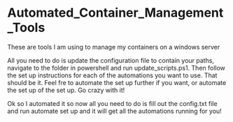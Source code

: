 # Automated_Container_Management_Tools
These are tools I am using to manage my containers on a windows server

All you need to do is update the configuration file to contain your paths, navigate to the folder in powershell and run update_scripts.ps1. Then follow the set up instructions for each of the automations you want to use. That should be it. Feel fre to automate the set up further if you want, or automate the set up of the set up. Go crazy with it!

Ok so I automated it so now all you need to do is fill out the config.txt file and run automate set up and it will get all the automations running for you!